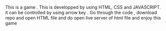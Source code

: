 This is a game . This is developped by using HTML, CSS and JAVASCRIPT.
it can be controlled by using arrow key .
Go through the code , download repo and open HTML file and do open live server of html file and enjoy this game
